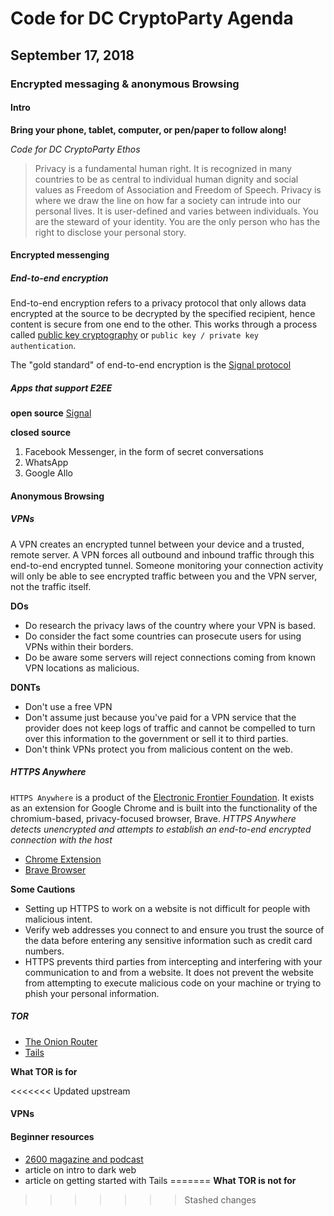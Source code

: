 # Code for DC CryptoParty Agenda
## September 17, 2018
### Encrypted messaging & anonymous Browsing
#### Intro
**Bring your phone, tablet, computer, or pen/paper to follow along!**

_Code for DC CryptoParty Ethos_
> Privacy is a fundamental human right. It is recognized in many countries to be as central to individual human dignity and social values as Freedom of Association and Freedom of Speech. Privacy is where we draw the line on how far a society can intrude into our personal lives. It is user-defined and varies between individuals. You are the steward of your identity. You are the only person who has the right to disclose your personal story.

#### Encrypted messenging
##### End-to-end encryption
End-to-end encryption refers to a privacy protocol that only allows data encrypted at the source to be decrypted by the specified recipient, hence content is secure from one end to the other. This works through a process called [public key cryptography](https://simple.wikipedia.org/wiki/Public-key_cryptography) or `public key / private key authentication`.

The "gold standard" of end-to-end encryption is the [Signal protocol]()

##### Apps that support E2EE
**open source**
[Signal](https://signal.org/)

**closed source**
1. Facebook Messenger, in the form of secret conversations
2. WhatsApp
3. Google Allo

#### Anonymous Browsing

##### VPNs
A VPN creates an encrypted tunnel between your device and a trusted, remote server. A VPN forces all outbound and inbound traffic through this end-to-end encrypted tunnel. Someone monitoring your connection activity will only be able to see encrypted traffic between you and the VPN server, not the traffic itself.

**DOs**
- Do research the privacy laws of the country where your VPN is based.
- Do consider the fact some countries can prosecute users for using VPNs within their borders.
- Do be aware some servers will reject connections coming from known VPN locations as malicious.

**DONTs**
- Don't use a free VPN
- Don't assume just because you've paid for a VPN service that the provider does not keep logs of traffic and cannot be compelled to turn over this information to the government or sell it to third parties.
- Don't think VPNs protect you from malicious content on the web.

##### HTTPS Anywhere
`HTTPS Anywhere` is a product of the [Electronic Frontier Foundation](https://eff.org). It exists as an extension for Google Chrome and is built into the functionality of the chromium-based, privacy-focused browser, Brave. _HTTPS Anywhere detects unencrypted and attempts to establish an end-to-end encrypted connection with the host_
- [Chrome Extension]()
- [Brave Browser]()

**Some Cautions**
- Setting up HTTPS to work on a website is not difficult for people with malicious intent.
- Verify web addresses you connect to and ensure you trust the source of the data before entering any sensitive information such as credit card numbers.
- HTTPS prevents third parties from intercepting and interfering with your communication to and from a website. It does not prevent the website from attempting to execute malicious code on your machine or trying to phish your personal information.

##### TOR
- [The Onion Router](https://www.torproject.org/)
- [Tails](https://tails.boum.org/)

**What TOR is for**

<<<<<<< Updated upstream
#### VPNs

#### Beginner resources
- [2600 magazine and podcast](https://www.2600.com/)
- article on intro to dark web
- article on getting started with Tails
=======
**What TOR is not for**
>>>>>>> Stashed changes
